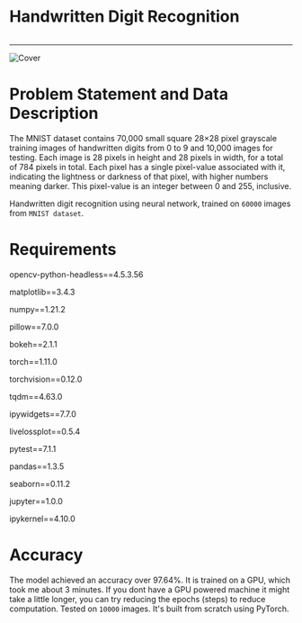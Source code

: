 # Handwritten Digit Recognition
######
---------------------------
![Cover](https://cdn-images-1.medium.com/max/800/1*jlxdirCP5Qre1pcoNC-7JQ.png)

# Problem Statement and Data Description
The MNIST dataset contains 70,000 small square 28×28 pixel grayscale training images of handwritten digits from 0 to 9 and 10,000 images for testing. Each image is 28 pixels in height and 28 pixels in width, for a total of 784 pixels in total. Each pixel has a single pixel-value associated with it, indicating the lightness or darkness of that pixel, with higher numbers meaning darker. This pixel-value is an integer between 0 and 255, inclusive.

Handwritten digit recognition using neural network, trained on `60000` images from `MNIST dataset`.

# Requirements
opencv-python-headless==4.5.3.56

matplotlib==3.4.3

numpy==1.21.2

pillow==7.0.0

bokeh==2.1.1

torch==1.11.0

torchvision==0.12.0

tqdm==4.63.0

ipywidgets==7.7.0

livelossplot==0.5.4

pytest==7.1.1

pandas==1.3.5

seaborn==0.11.2

jupyter==1.0.0

ipykernel==4.10.0

# Accuracy
The model achieved an accuracy over 97.64%. It is trained on a GPU, which took me about 3 minutes. If you dont have a GPU powered machine it might take a little longer, you can try reducing the epochs (steps) to reduce computation. Tested on `10000` images. It's built from scratch using PyTorch.
